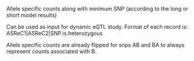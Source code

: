 Allele specific counts along with minimum SNP (according to the long or short model results)

Can be used as input for dynamic eQTL study. Format of each record is: ASReC1|ASReC2|SNP.is.heterozygous

Allele specific counts are already flipped for snps AB and BA to always represent counts associated with B.